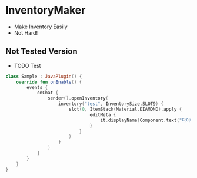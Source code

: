 # InventoryMaker
- Make Inventory Easily
- Not Hard!

## Not Tested Version
- TODO Test

```kotlin
class Sample : JavaPlugin() {
    override fun onEnable() {
        events {
            onChat {
                sender().openInventory(
                    inventory("test", InventorySize.SLOT9) {
                        slot(0, ItemStack(Material.DIAMOND).apply {
                                editMeta {
                                    it.displayName(Component.text("다이아 아니고 금임"))
                                }
                            }
                        )
                    }
                )
            }
        }
    }
}
```
